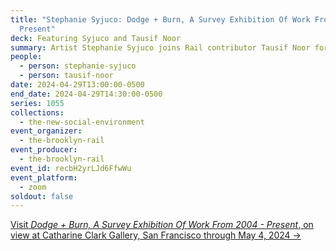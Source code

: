 ```yaml
---
title: "Stephanie Syjuco: Dodge + Burn, A Survey Exhibition Of Work From 2004 -
  Present"
deck: Featuring Syjuco and Tausif Noor
summary: Artist Stephanie Syjuco joins Rail contributor Tausif Noor for a conversation.
people:
  - person: stephanie-syjuco
  - person: tausif-noor
date: 2024-04-29T13:00:00-0500
end_date: 2024-04-29T14:30:00-0500
series: 1055
collections:
  - the-new-social-environment
event_organizer:
  - the-brooklyn-rail
event_producer:
  - the-brooklyn-rail
event_id: recbH2yrLJd6FfwWu
event_platform:
  - zoom
soldout: false
---
```

[V﻿isit *Dodge + Burn, A Survey Exhibition Of Work From 2004 - Present*, on view at Catharine Clark Gallery, San Francisco through May 4, 2024 →](https://cclarkgallery.com/exhibitions/stephanie-syjuco-dodgeburn)